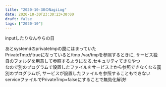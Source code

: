 ```yaml
---
title: "2020-10-30のNagiLog"
date: 2020-10-30T23:30:23+30:00
draft: false 
tags: ["2020-10"]
---
```

inputしたりなんやらの日<br>

あとsystemdのprivatetmpの罠にはまっていた<br>
PrivateTmpがtrueになっていると/tmp /var/tmpを参照するときに, サービス独自のフォルダを用意して参照するようになる.セキュリティてきなやつ<br>
なので別のプログラムで設置したファイルをサービス上から参照できなくなる罠<br>
別のプログラムが, サービスが設置したファイルを参照することもできない<br>
serviceファイルでPrivateTmp=falseにすることで無効化解決!
